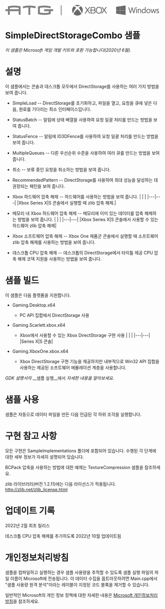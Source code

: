 ![](./media/image1.png)

# SimpleDirectStorageCombo 샘플

*이 샘플은 Microsoft 게임 개발 키트와 호환 가능합니다(2020년 6월).*

# 설명

이 샘플에서는 콘솔과 데스크톱 모두에서 DirectStorage를 사용하는 여러 가지 방법을 보여 줍니다.

- SimpleLoad -- DirectStorage를 초기화하고, 파일을 열고, 요청을 큐에 넣은 다음, 완료를 기다리는 최소 인터페이스입니다.

- StatusBatch -- 알림에 상태 배열을 사용하여 요청 일괄 처리를 만드는 방법을 보여 줍니다.

- StatusFence -- 알림에 ID3DFence를 사용하여 요청 일괄 처리를 만드는 방법을 보여 줍니다.

- MultipleQueues -- 다른 우선순위 수준을 사용하여 여러 큐를 만드는 방법을 보여 줍니다.

- 취소 -- 보류 중인 요청을 취소하는 방법을 보여 줍니다.

- RecommendedPattern -- DirectStorage를 사용하여 최대 성능을 달성하는 데 권장되는 패턴을 보여 줍니다.

- Xbox 하드웨어 압축 해제 -- 하드웨어를 사용하는 방법을 보여 줍니다.
   | | |
   |---|---|
   |Xbox Series X|S 콘솔에서 실행할 때 zlib 압축 해제.|

- 메모리 내 Xbox 하드웨어 압축 해제 -- 메모리에 이미 있는 데이터를 압축 해제하는
   방법을 보여 줍니다.
   | | |
   |---|---|
   |Xbox Series X|S 콘솔에서 사용할 수 있는 하드웨어 zlib 압축 해제|

- Xbox 소프트웨어 압축 해제 -- Xbox One 제품군 콘솔에서 실행할 때 소프트웨어 zlib 압축 해제를 사용하는 방법을 보여 줍니다.

- 데스크톱 CPU 압축 해제 -- 데스크톱의 DirectStorage에서 타이틀 제공 CPU 압축 해제 코덱 지원을 사용하는 방법을 보여 줍니다.

# 샘플 빌드

이 샘플은 다음 플랫폼을 지원합니다.

- Gaming.Desktop.x64

   - PC API 집합에서 DirectStorage 사용

- Gaming.Scarlett.xbox.x64

   - Xbox에서 사용할 수 있는 Xbox DirectStorage 구현 사용
      | | |
      |---|---|
      |Series X|S 콘솔|

- Gaming.XboxOne.xbox.x64

   - Xbox DirectStorage 구현 기능을 제공하지만 내부적으로 Win32 API 집합을 사용하는 제공된 소프트웨어 에뮬레이션 계층을 사용합니다.

*GDK 설명서의* __샘플 실행__에서 *자세한 내용을 알아보세요.*

# 샘플 사용

샘플은 자동으로 데이터 파일을 만든 다음 언급된 각 하위 조각을 실행합니다.

# 구현 참고 사항

모든 구현은 SampleImplementations 폴더에 포함되어 있습니다. 수행된 각 단계에 대한 세부 정보가 자세히 설명되어 있습니다.

BCPack 압축을 사용하는 방법에 대한 예제는 TextureCompression 샘플을 참조하세요.

zlib 라이브러리(버전 1.2.11)에는 다음 라이선스가 적용됩니다. <http://zlib.net/zlib_license.html>

# 업데이트 기록

2022년 2월 최초 릴리스

데스크톱 CPU 압축 해제를 추가하도록 2022년 10월 업데이트됨

# 개인정보처리방침

샘플을 컴파일하고 실행하는 경우 샘플 사용량을 추적할 수 있도록 샘플 실행 파일의 파일 이름이 Microsoft에 전송됩니다. 이 데이터 수집을 옵트아웃하려면 Main.cpp에서 "샘플 사용량 원격 분석"이라는 레이블이 지정된 코드 블록을 제거할 수 있습니다.

일반적인 Microsoft의 개인 정보 정책에 대한 자세한 내용은 [Microsoft 개인정보처리방침](https://privacy.microsoft.com/en-us/privacystatement/)을 참조하세요.


